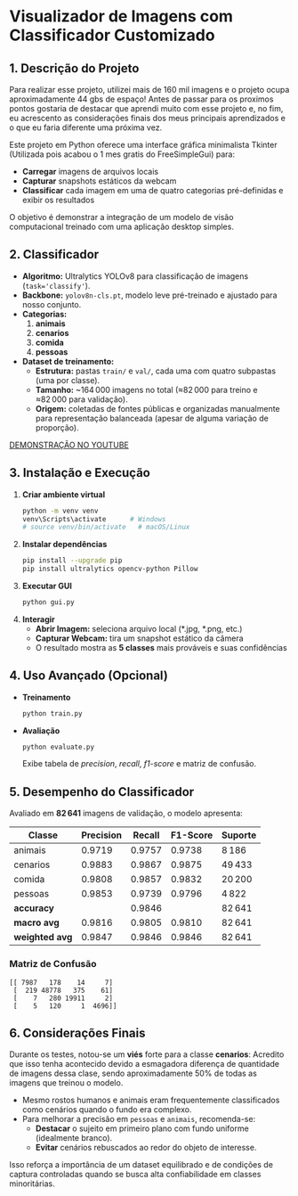 # Visualizador de Imagens com Classificador Customizado

## 1. Descrição do Projeto

Para realizar esse projeto, utilizei mais de 160 mil imagens e o projeto ocupa aproximadamente 44 gbs de espaço!
Antes de passar para os proximos pontos gostaria de destacar que aprendi muito com esse projeto e, no fim, eu acrescento as considerações finais dos meus principais aprendizados e o que eu faria diferente uma próxima vez.

Este projeto em Python oferece uma interface gráfica minimalista Tkinter (Utilizada pois acabou o 1 mes gratis do FreeSimpleGui) para:

- **Carregar** imagens de arquivos locais
- **Capturar** snapshots estáticos da webcam
- **Classificar** cada imagem em uma de quatro categorias pré-definidas e exibir os resultados

O objetivo é demonstrar a integração de um modelo de visão computacional treinado com uma aplicação desktop simples.

## 2. Classificador

- **Algoritmo:** Ultralytics YOLOv8 para classificação de imagens (`task='classify'`).
- **Backbone:** `yolov8n-cls.pt`, modelo leve pré-treinado e ajustado para nosso conjunto.
- **Categorias:**
  1. **animais**
  2. **cenarios**
  3. **comida**
  4. **pessoas**
- **Dataset de treinamento:**
  - **Estrutura:** pastas `train/` e `val/`, cada uma com quatro subpastas (uma por classe).
  - **Tamanho:** \~164 000 imagens no total (≈82 000 para treino e ≈82 000 para validação).
  - **Origem:** coletadas de fontes públicas e organizadas manualmente para representação balanceada (apesar de alguma variação de proporção).


[DEMONSTRAÇÃO NO YOUTUBE](https://www.youtube.com/watch?v=I_3-19G9PG0)


## 3. Instalação e Execução

1. **Criar ambiente virtual**
   ```bash
   python -m venv venv
   venv\Scripts\activate      # Windows
   # source venv/bin/activate   # macOS/Linux
   ```
2. **Instalar dependências**
   ```bash
   pip install --upgrade pip
   pip install ultralytics opencv-python Pillow
   ```
3. **Executar GUI**
   ```bash
   python gui.py
   ```
4. **Interagir**
   - **Abrir Imagem:** seleciona arquivo local (\*.jpg, \*.png, etc.)
   - **Capturar Webcam:** tira um snapshot estático da câmera
   - O resultado mostra as **5 classes** mais prováveis e suas confidências

## 4. Uso Avançado (Opcional)

- **Treinamento**
  ```bash
  python train.py
  ```
- **Avaliação**
  ```bash
  python evaluate.py
  ```
  Exibe tabela de *precision*, *recall*, *f1-score* e matriz de confusão.

## 5. Desempenho do Classificador

Avaliado em **82 641** imagens de validação, o modelo apresenta:

| Classe           | Precision | Recall | F1-Score | Suporte |
| ---------------- | --------- | ------ | -------- | ------- |
| animais          | 0.9719    | 0.9757 | 0.9738   | 8 186   |
| cenarios         | 0.9883    | 0.9867 | 0.9875   | 49 433  |
| comida           | 0.9808    | 0.9857 | 0.9832   | 20 200  |
| pessoas          | 0.9853    | 0.9739 | 0.9796   | 4 822   |
| **accuracy**     |           | 0.9846 |          | 82 641  |
| **macro avg**    | 0.9816    | 0.9805 | 0.9810   | 82 641  |
| **weighted avg** | 0.9847    | 0.9846 | 0.9846   | 82 641  |

### Matriz de Confusão

```text
[[ 7987   178    14     7]
 [  219 48778   375    61]
 [    7   280 19911     2]
 [    5   120     1  4696]]
```

## 6. Considerações Finais

Durante os testes, notou-se um **viés** forte para a classe **cenarios**:
Acredito que isso tenha acontecido devido a esmagadora diferença de quantidade de imagens dessa clase, sendo aproximadamente 50% de todas as imagens que treinou o modelo.

- Mesmo rostos humanos e animais eram frequentemente classificados como cenários quando o fundo era complexo.
- Para melhorar a precisão em `pessoas` e `animais`, recomenda-se:
  - **Destacar** o sujeito em primeiro plano com fundo uniforme (idealmente branco).
  - **Evitar** cenários rebuscados ao redor do objeto de interesse.

Isso reforça a importância de um dataset equilibrado e de condições de captura controladas quando se busca alta confiabilidade em classes minoritárias.